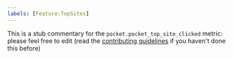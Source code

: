 ```yaml
---
labels: [Feature:TopSites]
---
```


This is a stub commentary for the `pocket.pocket_top_site_clicked` metric: please feel free to edit (read the
[contributing guidelines](https://github.com/mozilla/glean-annotations/blob/main/CONTRIBUTING.md)
if you haven't done this before)
